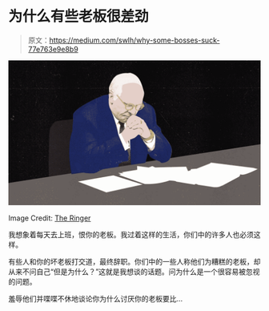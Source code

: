 # 为什么有些老板很差劲

> 原文：<https://medium.com/swlh/why-some-bosses-suck-77e763e9e8b9>

![](img/7f220e61a24aa0ab6308e69b2c2eb768.png)

Image Credit: [The Ringer](https://www.theringer.com/)

我想象着每天去上班，恨你的老板。我过着这样的生活，你们中的许多人也必须这样。

有些人和你的坏老板打交道，最终辞职。你们中的一些人称他们为糟糕的老板，却从来不问自己“但是为什么？”这就是我想谈的话题。问为什么是一个很容易被忽视的问题。

羞辱他们并喋喋不休地谈论你为什么讨厌你的老板要比…